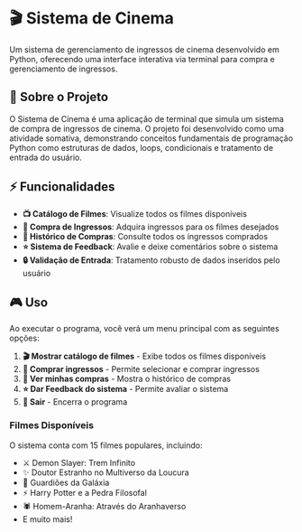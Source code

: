 # 🎬 Sistema de Cinema

Um sistema de gerenciamento de ingressos de cinema desenvolvido em Python, oferecendo uma interface interativa via terminal para compra e gerenciamento de ingressos.

## 🎯 Sobre o Projeto

O Sistema de Cinema é uma aplicação de terminal que simula um sistema de compra de ingressos de cinema. O projeto foi desenvolvido como uma atividade somativa, demonstrando conceitos fundamentais de programação Python como estruturas de dados, loops, condicionais e tratamento de entrada do usuário.

## ⚡ Funcionalidades

- **📺 Catálogo de Filmes**: Visualize todos os filmes disponíveis
- **🎫 Compra de Ingressos**: Adquira ingressos para os filmes desejados
- **🛒 Histórico de Compras**: Consulte todos os ingressos comprados
- **⭐ Sistema de Feedback**: Avalie e deixe comentários sobre o sistema
- **🔒 Validação de Entrada**: Tratamento robusto de dados inseridos pelo usuário

## 🎮 Uso

Ao executar o programa, você verá um menu principal com as seguintes opções:

1. **🎬 Mostrar catálogo de filmes** - Exibe todos os filmes disponíveis
2. **🎫 Comprar ingressos** - Permite selecionar e comprar ingressos
3. **🛒 Ver minhas compras** - Mostra o histórico de compras
4. **⭐ Dar Feedback do sistema** - Permite avaliar o sistema
5. **🚪 Sair** - Encerra o programa

### Filmes Disponíveis

O sistema conta com 15 filmes populares, incluindo:
- ⚔️ Demon Slayer: Trem Infinito
- ✨ Doutor Estranho no Multiverso da Loucura
- 🚀 Guardiões da Galáxia
- ⚡ Harry Potter e a Pedra Filosofal
- 🕷️ Homem-Aranha: Através do Aranhaverso
- E muito mais!
